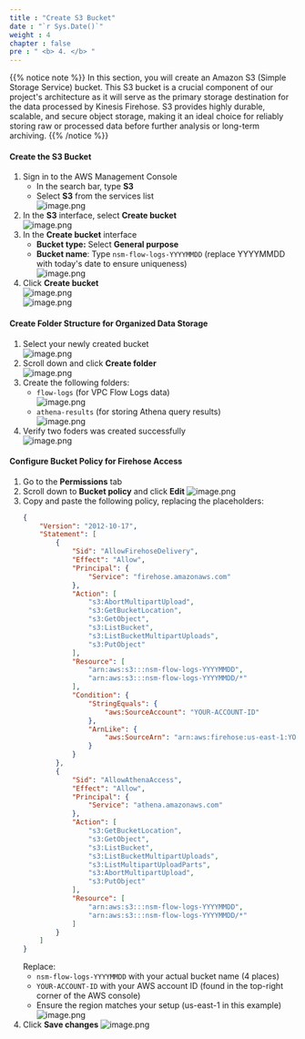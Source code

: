```yaml
---
title : "Create S3 Bucket"
date : "`r Sys.Date()`"
weight : 4
chapter : false
pre : " <b> 4. </b> "
---
```


{{% notice note %}}
In this section, you will create an Amazon S3 (Simple Storage Service) bucket. This S3 bucket is a crucial component of our project's architecture as it will serve as the primary storage destination for the data processed by Kinesis Firehose. S3 provides highly durable, scalable, and secure object storage, making it an ideal choice for reliably storing raw or processed data before further analysis or long-term archiving.
{{% /notice %}}

#### Create the S3 Bucket
1. Sign in to the AWS Management Console
    - In the search bar, type **S3**
    - Select **S3** from the services list    
    ![image.png](../../images/4/image.png)    
2. In the **S3** interface, select **Create bucket**    
    ![image.png](../../images/4/image%201.png)    
3. In the **Create bucket** interface
    - **Bucket type:** Select **General purpose**
    - **Bucket name**: Type `nsm-flow-logs-YYYYMMDD` (replace YYYYMMDD with today's date to ensure uniqueness)    
    ![image.png](../../images/4/image%202.png)    
4. Click **Create bucket**   
    ![image.png](../../images/4/image%203.png)    
    ![image.png](../../images/4/image%204.png)  
#### Create Folder Structure for Organized Data Storage
1. Select your newly created bucket    
    ![image.png](../../images/4/image%205.png)    
2. Scroll down and click **Create folder**   
    ![image.png](../../images/4/image%206.png)    
3. Create the following folders:
    - `flow-logs` (for VPC Flow Logs data)       
        ![image.png](../../images/4/image%207.png)        
    - `athena-results` (for storing Athena query results)        
        ![image.png](../../images/4/image%208.png)        
4. Verify two foders was created successfully    
    ![image.png](../../images/4/image%209.png)  
#### Configure Bucket Policy for Firehose Access
1. Go to the **Permissions** tab
2. Scroll down to **Bucket policy** and click **Edit**
    ![image.png](../../images/4/image%2010.png)    
3. Copy and paste the following policy, replacing the placeholders:    
    ```json
    {
        "Version": "2012-10-17",
        "Statement": [
            {
                "Sid": "AllowFirehoseDelivery",
                "Effect": "Allow",
                "Principal": {
                    "Service": "firehose.amazonaws.com"
                },
                "Action": [
                    "s3:AbortMultipartUpload",
                    "s3:GetBucketLocation",
                    "s3:GetObject",
                    "s3:ListBucket",
                    "s3:ListBucketMultipartUploads",
                    "s3:PutObject"
                ],
                "Resource": [
                    "arn:aws:s3:::nsm-flow-logs-YYYYMMDD",
                    "arn:aws:s3:::nsm-flow-logs-YYYYMMDD/*"
                ],
                "Condition": {
                    "StringEquals": {
                        "aws:SourceAccount": "YOUR-ACCOUNT-ID"
                    },
                    "ArnLike": {
                        "aws:SourceArn": "arn:aws:firehose:us-east-1:YOUR-ACCOUNT-ID:deliverystream/*"
                    }
                }
            },
            {
                "Sid": "AllowAthenaAccess",
                "Effect": "Allow",
                "Principal": {
                    "Service": "athena.amazonaws.com"
                },
                "Action": [
                    "s3:GetBucketLocation",
                    "s3:GetObject",
                    "s3:ListBucket",
                    "s3:ListBucketMultipartUploads",
                    "s3:ListMultipartUploadParts",
                    "s3:AbortMultipartUpload",
                    "s3:PutObject"
                ],
                "Resource": [
                    "arn:aws:s3:::nsm-flow-logs-YYYYMMDD",
                    "arn:aws:s3:::nsm-flow-logs-YYYYMMDD/*"
                ]
            }
        ]
    }
    ```    
    Replace:    
    - `nsm-flow-logs-YYYYMMDD` with your actual bucket name (4 places)
    - `YOUR-ACCOUNT-ID` with your AWS account ID (found in the top-right corner of the AWS console)
    - Ensure the region matches your setup (us-east-1 in this example)    
    ![image.png](../../images/4/image%2011.png)    
4. Click **Save changes** 
    ![image.png](../../images/4/image%2012.png)